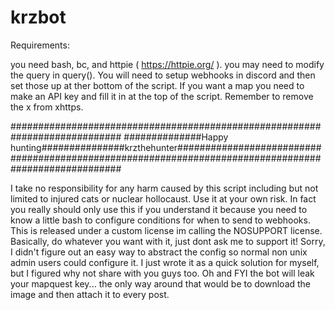 # krzbot

Requirements:                              

you need bash, bc, and httpie ( https://httpie.org/ ).
you may need to modify the query in query().
You will need to setup webhooks in discord and then set those up at ther bottom of the script.
If you want a map you need to make an API key and fill it in at the top of the script.
Remember to remove the x from xhttps.

############################################################################
##############Happy hunting###############krzthehunter##########################
############################################################################

I take no responsibility for any harm caused by this script including but not limited to injured cats or nuclear hollocaust. Use it at your own risk. In fact you really should only use this if you understand it because you need to know a little bash to configure conditions for when to send to webhooks. This is released under a custom license im calling the NOSUPPORT license. Basically, do whatever you want with it, just dont ask me to support it! Sorry, I didn't figure out an easy way to abstract the config so normal non unix admin users could configure it. I just wrote it as a quick solution for myself, but I figured why not share with you guys too. Oh and FYI the bot will leak your mapquest key... the only way around that would be to download the image and then attach it to every post.
